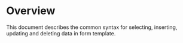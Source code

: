 # Overview

This document describes the common syntax for selecting, inserting, updating and deleting data in form template.



##

##
